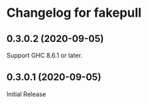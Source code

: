 # Changelog for fakepull

## 0.3.0.2 (2020-09-05)

Support GHC 8.6.1 or later.

## 0.3.0.1 (2020-09-05)

Initial Release
